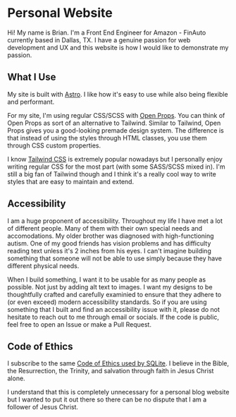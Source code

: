 # Personal Website

Hi! My name is Brian. I'm a Front End Engineer for Amazon - FinAuto currently based in Dallas, TX.
I have a genuine passion for web development and UX and this website is how I
would like to demonstrate my passion.

## What I Use

My site is built with [Astro](https://astro.build). I like how it's easy
to use while also being flexible and performant.

For my site, I'm using regular CSS/SCSS with [Open Props](https://open-props.style).
You can think of Open Props as sort of an alternative to Tailwind.
Similar to Tailwind, Open Props gives you a good-looking premade design system.
The difference is that instead of using the styles through HTML classes, you use
them through CSS custom properties.

I know [Tailwind CSS](https://tailwindcss.com/) is extremely popular nowadays but I personally enjoy writing
regular CSS for the most part (with some SASS/SCSS mixed in). I'm still
a big fan of Tailwind though and I think it's a really cool way to write
styles that are easy to maintain and extend.

## Accessibility

I am a huge proponent of accessibility. Throughout my life I have met a lot of
different people. Many of them with their own special needs and accomodations.
My older brother was diagnosed with high-functioning autism. One of my good
friends has vision problems and has difficulty reading text unless it's 2 inches
from his eyes. I can't imagine building something that someone will not be able
to use simply because they have different physical needs.

When I build something, I want it to be usable for as many people as possible.
Not just by adding alt text to images. I want my designs to be thoughtfully
crafted and carefully examinied to ensure that they adhere to (or even exceed)
modern accessibility standards. So if you are using something that I built and
find an accessibility issue with it, please do not hesitate to reach out to me
through email or socials. If the code is public, feel free to open an Issue
or make a Pull Request.

## Code of Ethics

I subscribe to the same [Code of Ethics used by SQLite](https://sqlite.org/codeofethics.html).
I believe in the Bible, the Resurrection, the Trinity,
and salvation through faith in Jesus Christ alone.

I understand that this is completely unnecessary for a personal blog website
but I wanted to put it out there so there can be no dispute that I am a
follower of Jesus Christ.
